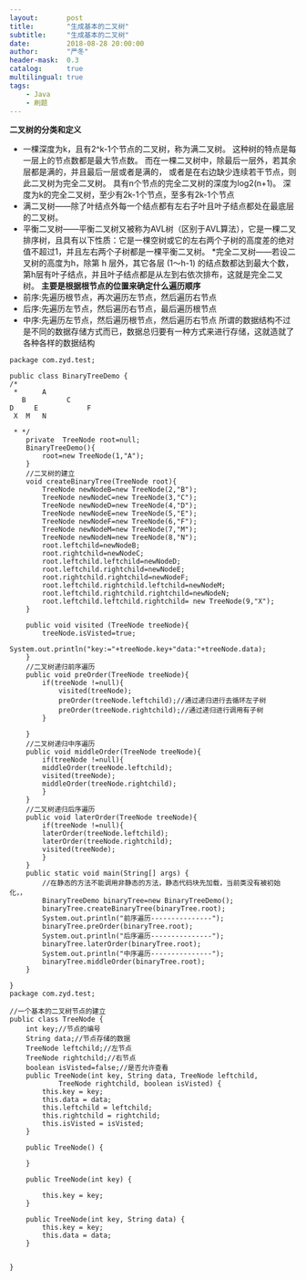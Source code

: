 ```yaml
---
layout:       post
title:        "生成基本的二叉树"
subtitle:     "生成基本的二叉树"
date:         2018-08-28 20:00:00
author:       "严冬"
header-mask:  0.3
catalog:      true
multilingual: true
tags:
    - Java
    - 刷题
---
```


**二叉树的分类和定义**

  * 一棵深度为k，且有2^k-1个节点的二叉树，称为满二叉树。
	这种树的特点是每一层上的节点数都是最大节点数。
	而在一棵二叉树中，除最后一层外，若其余层都是满的，并且最后一层或者是满的，
	或者是在右边缺少连续若干节点，则此二叉树为完全二叉树。
	具有n个节点的完全二叉树的深度为log2(n+1)。
	深度为k的完全二叉树，至少有2k-1个节点，至多有2k-1个节点
  * 满二叉树——除了叶结点外每一个结点都有左右子叶且叶子结点都处在最底层的二叉树。
  * 平衡二叉树——平衡二叉树又被称为AVL树（区别于AVL算法），它是一棵二叉排序树，且具有以下性质：它是一棵空树或它的左右两个子树的高度差的绝对值不超过1，并且左右两个子树都是一棵平衡二叉树。
  *完全二叉树——若设二叉树的高度为h，除第 h 层外，其它各层 (1～h-1) 的结点数都达到最大个数，第h层有叶子结点，并且叶子结点都是从左到右依次排布，这就是完全二叉树。
**主要是根据根节点的位置来确定什么遍历顺序**
  * 前序:先遍历根节点，再次遍历左节点，然后遍历右节点
  * 后序:先遍历左节点，然后遍历右节点，最后遍历根节点
  * 中序:先遍历左节点，然后遍历根节点，然后遍历右节点
	所谓的数据结构不过是不同的数据存储方式而已，数据总归要有一种方式来进行存储，这就造就了各种各样的数据结构

	
```
package com.zyd.test;

public class BinaryTreeDemo {
/*
 *      A  
   B          C  
D     E            F  
 X  M   N  

 * */	
	private  TreeNode root=null;
	BinaryTreeDemo(){
		root=new TreeNode(1,"A");
	}
	//二叉树的建立
	void createBinaryTree(TreeNode root){
		TreeNode newNodeB=new TreeNode(2,"B");
		TreeNode newNodeC=new TreeNode(3,"C");
		TreeNode newNodeD=new TreeNode(4,"D");
		TreeNode newNodeE=new TreeNode(5,"E");
		TreeNode newNodeF=new TreeNode(6,"F");
		TreeNode newNodeM=new TreeNode(7,"M");
		TreeNode newNodeN=new TreeNode(8,"N");
		root.leftchild=newNodeB;
		root.rightchild=newNodeC;
		root.leftchild.leftchild=newNodeD;
		root.leftchild.rightchild=newNodeE;
		root.rightchild.rightchild=newNodeF;
		root.leftchild.rightchild.leftchild=newNodeM;
		root.leftchild.rightchild.rightchild=newNodeN;
        root.leftchild.leftchild.rightchild= new TreeNode(9,"X");  
	}
	
	public void visited (TreeNode treeNode){
		treeNode.isVisted=true;
		System.out.println("key:="+treeNode.key+"data:"+treeNode.data);
	}
	//二叉树递归前序遍历
	public void preOrder(TreeNode treeNode){
		if(treeNode !=null){
			visited(treeNode);
			preOrder(treeNode.leftchild);//通过递归进行去循环左子树
			preOrder(treeNode.rightchild);//通过递归进行调用有子树
		}
		
	}
	//二叉树递归中序遍历
	public void middleOrder(TreeNode treeNode){
		if(treeNode !=null){
		middleOrder(treeNode.leftchild);
		visited(treeNode);
		middleOrder(treeNode.rightchild);
		}
	}
	//二叉树递归后序遍历
	public void laterOrder(TreeNode treeNode){
		if(treeNode !=null){
		laterOrder(treeNode.leftchild);
		laterOrder(treeNode.rightchild);
		visited(treeNode);
		}
	}
	public static void main(String[] args) {
		//在静态的方法不能调用非静态的方法，静态代码块先加载，当前类没有被初始化，，
		BinaryTreeDemo binaryTree=new BinaryTreeDemo();
		binaryTree.createBinaryTree(binaryTree.root);
		System.out.println("前序遍历---------------");
		binaryTree.preOrder(binaryTree.root);
		System.out.println("后序遍历---------------");
		binaryTree.laterOrder(binaryTree.root);
		System.out.println("中序遍历---------------");
		binaryTree.middleOrder(binaryTree.root);
	}
	
}
package com.zyd.test;

//一个基本的二叉树节点的建立
public class TreeNode {
	int key;//节点的编号
	String data;//节点存储的数据
	TreeNode leftchild;//左节点
	TreeNode rightchild;//右节点
	boolean isVisted=false;//是否允许查看
	public TreeNode(int key, String data, TreeNode leftchild,
			TreeNode rightchild, boolean isVisted) {
		this.key = key;
		this.data = data;
		this.leftchild = leftchild;
		this.rightchild = rightchild;
		this.isVisted = isVisted;
	}
	
	public TreeNode() {
		
	}
	
	public TreeNode(int key) {
	
		this.key = key;
	}

	public TreeNode(int key, String data) {
		this.key = key;
		this.data = data;
	}
	

}


```

